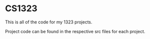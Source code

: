 # CS1323
This is all of the code for my 1323 projects.

Project code can be found in the respective src files for each project.
